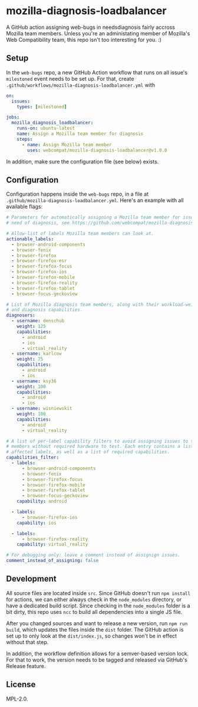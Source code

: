 # mozilla-diagnosis-loadbalancer

A GitHub action assigning web-bugs in needsdiagnosis fairly accross Mozilla team members. Unless you're an administating member of Mozilla's Web Compatibility team, this repo isn't too interesting for you. :)

## Setup

In the `web-bugs` repo, a new GitHub Action workflow that runs on all issue's `milestoned` event needs to be set up. For that, create `.github/workflows/mozilla-diagnosis-loadbalancer.yml` with

```yml
on:
  issues:
    types: [milestoned]

jobs:
  mozilla_diagnosis_loadbalancer:
    runs-on: ubuntu-latest
    name: Assign a Mozilla team member for diagnosis
    steps:
      - name: Assign Mozilla team member
        uses: webcompat/mozilla-diagnosis-loadbalancer@v1.0.0
```

In addition, make sure the configuration file (see below) exists.

## Configuration

Configuration happens inside the `web-bugs` repo, in a file at `.github/mozilla-diagnosis-loadbalancer.yml`. Here's an example with all available flags:

```yml
# Parameters for automatically assigning a Mozilla team member for issues in
# need of diagnosis, see https://github.com/webcompat/mozilla-diagnosis-loadbalancer

# Allow-list of labels Mozilla team members can look at.
actionable_labels:
  - browser-android-components
  - browser-fenix
  - browser-firefox
  - browser-firefox-esr
  - browser-firefox-focus
  - browser-firefox-ios
  - browser-firefox-mobile
  - browser-firefox-reality
  - browser-firefox-tablet
  - browser-focus-geckoview

# List of Mozilla diagnosis team members, along with their workload-weight
# and diagnosis capabilities.
diagnosers:
  - username: denschub
    weight: 125
    capabilities:
      - android
      - ios
      - virtual_reality
  - username: karlcow
    weight: 75
    capabilities:
      - android
      - ios
  - username: ksy36
    weight: 100
    capabilities:
      - android
      - ios
  - username: wisniewskit
    weight: 100
    capabilities:
      - android
      - virtual_reality

# A list of per-label capability filters to avoid assigning issues to team
# members without required hardware to test. Each entry contains a list of
# affected labels, as well as a list of required capabilities.
capabilities_filter:
  - labels:
      - browser-android-components
      - browser-fenix
      - browser-firefox-focus
      - browser-firefox-mobile
      - browser-firefox-tablet
      - browser-focus-geckoview
    capability: android

  - labels:
      - browser-firefox-ios
    capability: ios

  - labels:
      - browser-firefox-reality
    capability: virtual_reality

# For debugging only: leave a comment instead of assignign issues.
comment_instead_of_assigning: false
```

## Development

All source files are located inside `src`. Since GitHub doesn't run `npm install` for actions, we can either always check in the `node_modules` directory, or have a dedicated build script. Since checking in the `node_modules` folder is a bit dirty, this repo uses `ncc` to build all dependencies into a single JS file.

After you changed sources and want to release a new version, run `npm run build`, which updates the files inside the `dist` folder. The GitHub action is set up to only look at the `dist/index.js`, so changes won't be in effect without that step.

In addition, the workflow definition allows for a semver-based version lock. For that to work, the version needs to be tagged and released via GitHub's Release feature.

## License

MPL-2.0.
